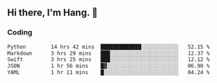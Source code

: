 ## Hi there, I'm Hang. 👋

### Coding

<!--START_SECTION:waka-->

```txt
Python        14 hrs 42 mins  █████████████░░░░░░░░░░░░   52.15 %
Markdown      3 hrs 29 mins   ███░░░░░░░░░░░░░░░░░░░░░░   12.37 %
Swift         3 hrs 25 mins   ███░░░░░░░░░░░░░░░░░░░░░░   12.12 %
JSON          1 hr 56 mins    █▓░░░░░░░░░░░░░░░░░░░░░░░   06.90 %
YAML          1 hr 11 mins    █░░░░░░░░░░░░░░░░░░░░░░░░   04.24 %
```

<!--END_SECTION:waka-->
